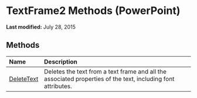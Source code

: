 
# TextFrame2 Methods (PowerPoint)

 **Last modified:** July 28, 2015


## Methods



|**Name**|**Description**|
|:-----|:-----|
| [DeleteText](47197c75-99be-4f42-0b4a-bf9207480a94.md)|Deletes the text from a text frame and all the associated properties of the text, including font attributes.|
